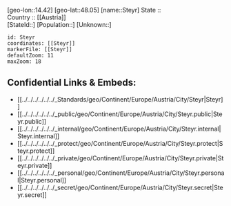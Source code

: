 ﻿---
location: [48.05,14.42] 
mapzoom: [7,12] 
mapmarker: city 
type: City
tags:
- geo/City


SpocWebEntityId: 34569
isDeleted: false
confidential: public

---
[geo-lon::14.42] 
[geo-lat::48.05] 
[name::Steyr] 
State ::  
Country :: [[Austria]]  
[StateId::] 
[Population::] 
[Unknown::] 


```leaflet
id: Steyr
coordinates: [[Steyr]] 
markerFile: [[Steyr]] 
defaultZoom: 11 
maxZoom: 18
```


## Confidential Links & Embeds: 
- [[../../../../../../_Standards/geo/Continent/Europe/Austria/City/Steyr|Steyr]] 
- [[../../../../../../_public/geo/Continent/Europe/Austria/City/Steyr.public|Steyr.public]] 
- [[../../../../../../_internal/geo/Continent/Europe/Austria/City/Steyr.internal|Steyr.internal]] 
- [[../../../../../../_protect/geo/Continent/Europe/Austria/City/Steyr.protect|Steyr.protect]] 
- [[../../../../../../_private/geo/Continent/Europe/Austria/City/Steyr.private|Steyr.private]] 
- [[../../../../../../_personal/geo/Continent/Europe/Austria/City/Steyr.personal|Steyr.personal]] 
- [[../../../../../../_secret/geo/Continent/Europe/Austria/City/Steyr.secret|Steyr.secret]] 
